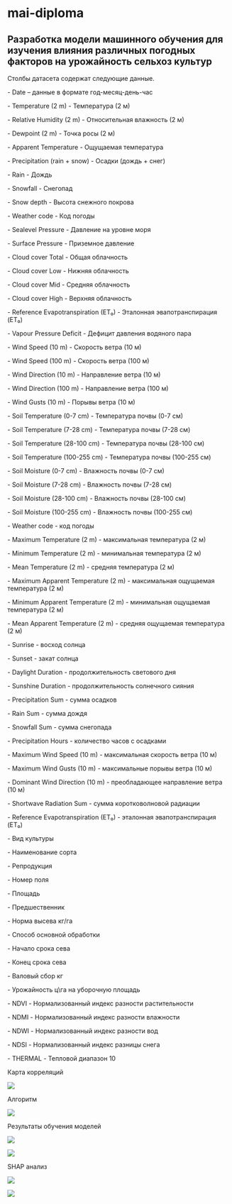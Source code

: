 # mai-diploma

<h2>Разработка модели машинного обучения для изучения влияния различных погодных факторов на урожайность сельхоз культур</h2>

Столбы датасета содержат следующие данные.

\-    Date – данные в формате год-месяц-день-час

\-    Temperature (2 m) - Температура (2 м)

\-    Relative Humidity (2 m) - Относительная влажность (2 м)

\-    Dewpoint (2 m) - Точка росы (2 м)

\-    Apparent Temperature - Ощущаемая температура

\-    Precipitation (rain + snow) - Осадки (дождь + снег)

\-    Rain - Дождь

\-    Snowfall - Снегопад

\-    Snow depth - Высота снежного покрова

\-    Weather code - Код погоды

\-    Sealevel Pressure - Давление на уровне моря

\-    Surface Pressure - Приземное давление

\-    Cloud cover Total - Общая облачность

\-    Cloud cover Low - Нижняя облачность

\-    Cloud cover Mid - Средняя облачность

\-    Cloud cover High - Верхняя облачность

\-    Reference Evapotranspiration (ET₀) - Эталонная эвапотранспирация (ET₀)

\-    Vapour Pressure Deficit - Дефицит давления водяного пара

\-    Wind Speed (10 m) - Скорость ветра (10 м)

\-    Wind Speed (100 m) - Скорость ветра (100 м)

\-    Wind Direction (10 m) - Направление ветра (10 м)

\-    Wind Direction (100 m) - Направление ветра (100 м)

\-    Wind Gusts (10 m) - Порывы ветра (10 м)

\-    Soil Temperature (0-7 cm) - Температура почвы (0-7 см)

\-    Soil Temperature (7-28 cm) - Температура почвы (7-28 см)

\-    Soil Temperature (28-100 cm) - Температура почвы (28-100 см)

\-    Soil Temperature (100-255 cm) - Температура почвы (100-255 см)

\-    Soil Moisture (0-7 cm) - Влажность почвы (0-7 см)

\-    Soil Moisture (7-28 cm) - Влажность почвы (7-28 см)

\-    Soil Moisture (28-100 cm) - Влажность почвы (28-100 см)

\-    Soil Moisture (100-255 cm) - Влажность почвы (100-255 см)

\-    Weather code - код погоды

\-    Maximum Temperature (2 m) - максимальная температура (2 м)

\-    Minimum Temperature (2 m) - минимальная температура (2 м)

\-    Mean Temperature (2 m) - средняя температура (2 м)

\-    Maximum Apparent Temperature (2 m) - максимальная ощущаемая температура (2 м)

\-    Minimum Apparent Temperature (2 m) - минимальная ощущаемая температура (2 м)

\-    Mean Apparent Temperature (2 m) - средняя ощущаемая температура (2 м)

\-    Sunrise - восход солнца

\-    Sunset - закат солнца

\-    Daylight Duration - продолжительность светового дня

\-    Sunshine Duration - продолжительность солнечного сияния

\-    Precipitation Sum - сумма осадков

\-    Rain Sum - сумма дождя

\-    Snowfall Sum - сумма снегопада

\-    Precipitation Hours - количество часов с осадками

\-    Maximum Wind Speed (10 m) - максимальная скорость ветра (10 м)

\-    Maximum Wind Gusts (10 m) - максимальные порывы ветра (10 м)

\-    Dominant Wind Direction (10 m) - преобладающее направление ветра (10 м)

\-    Shortwave Radiation Sum - сумма коротковолновой радиации

\-    Reference Evapotranspiration (ET₀) - эталонная эвапотранспирация (ET₀)

\-    Вид культуры

\-    Наименование сорта

\-    Репродукция

\-    Номер поля

\-    Площадь

\-    Предшественник

\-    Норма высева кг/га

\-    Способ основной обработки

\-    Начало срока сева

\-    Конец срока сева

\-    Валовый сбор кг

\-    Урожайность ц\га на уборочную площадь

\-    NDVI - Нормализованный индекс разности растительности

\-    NDMI - Нормализованный индекс разности влажности

\-    NDWI - Нормализованный индекс разности вод

\-    NDSI - Нормализованный индекс разницы снега

\-    THERMAL - Тепловой диапазон 10

Карта корреляций

![](https://github.com/rugewit/mai-diploma/blob/main/1.png)

Алгоритм

![](https://github.com/rugewit/mai-diploma/blob/main/2.jpg)

Результаты обучения моделей

![](https://github.com/rugewit/mai-diploma/blob/main/3.png)

![](https://github.com/rugewit/mai-diploma/blob/main/4.png)

SHAP анализ

![](https://github.com/rugewit/mai-diploma/blob/main/5.png)

![](https://github.com/rugewit/mai-diploma/blob/main/6.png)

